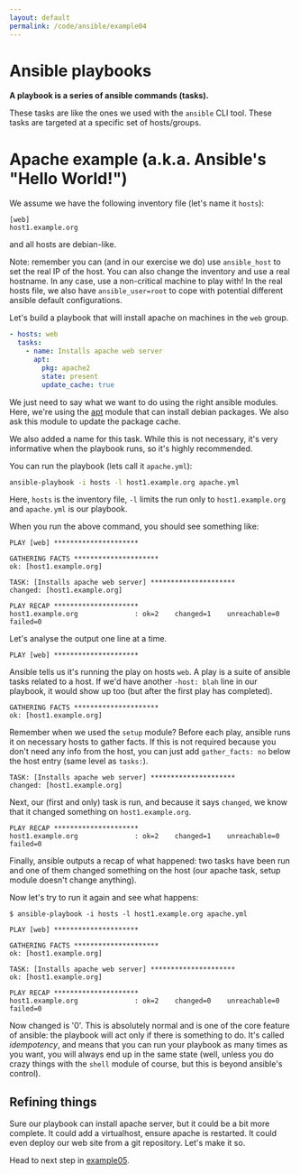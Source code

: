 ```yaml
---
layout: default
permalink: /code/ansible/example04
---
```


# Ansible playbooks

**A playbook is a series of ansible commands (tasks).**

These tasks are like the ones we used with the `ansible` CLI tool.
These tasks are targeted at a specific set of hosts/groups.

# Apache example (a.k.a. Ansible's "Hello World!")

We assume we have the following inventory file (let's name it `hosts`):

```
[web]
host1.example.org
```

and all hosts are debian-like.

Note: remember you can (and in our exercise we do) use `ansible_host` to set the real IP of the host.
You can also change the inventory and use a real hostname.
In any case, use a non-critical machine to play with!
In the real hosts file, we also have `ansible_user=root` to cope with potential different ansible default configurations.

Let's build a playbook that will install apache on machines in the `web` group.

```yaml
- hosts: web
  tasks:
    - name: Installs apache web server
      apt:
        pkg: apache2
        state: present
        update_cache: true
```

We just need to say what we want to do using the right ansible modules.
Here, we're using the [apt](http://docs.ansible.com/apt_module.html) module that can install debian packages.
We also ask this module to update the package cache.

We also added a name for this task.
While this is not necessary, it's very informative when the playbook runs, so it's highly recommended.

You can run the playbook (lets call it `apache.yml`):

```bash
ansible-playbook -i hosts -l host1.example.org apache.yml
```

Here, `hosts` is the inventory file, `-l` limits the run only to `host1.example.org`
and `apache.yml` is our playbook.

When you run the above command, you should see something like:

```
PLAY [web] *********************

GATHERING FACTS *********************
ok: [host1.example.org]

TASK: [Installs apache web server] *********************
changed: [host1.example.org]

PLAY RECAP *********************
host1.example.org              : ok=2    changed=1    unreachable=0    failed=0    
```

Let's analyse the output one line at a time.

```
PLAY [web] *********************
```

Ansible tells us it's running the play on hosts `web`.
A play is a suite of ansible tasks related to a host.
If we'd have another `-host: blah` line in our playbook, it would show up too (but after the first play has completed).

```
GATHERING FACTS *********************
ok: [host1.example.org]
```

Remember when we used the `setup` module?
Before each play, ansible runs it on necessary hosts to gather facts.
If this is not required because you don't need any info from the host, you can just add `gather_facts: no` below the host entry (same level as `tasks:`).

```
TASK: [Installs apache web server] *********************
changed: [host1.example.org]
```

Next, our (first and only) task is run, and because it says `changed`, we know that it changed something on `host1.example.org`.

```
PLAY RECAP *********************
host1.example.org              : ok=2    changed=1    unreachable=0    failed=0
```

Finally, ansible outputs a recap of what happened: two tasks have been run and one of them changed something on the host (our apache task, setup module doesn't change anything).

Now let's try to run it again and see what happens:

```
$ ansible-playbook -i hosts -l host1.example.org apache.yml

PLAY [web] *********************

GATHERING FACTS *********************
ok: [host1.example.org]

TASK: [Installs apache web server] *********************
ok: [host1.example.org]

PLAY RECAP *********************
host1.example.org              : ok=2    changed=0    unreachable=0    failed=0    
```

Now changed is '0'.
This is absolutely normal and is one of the core feature of ansible: the playbook will act only if there is something to do.
It's called _idempotency_, and means that you can run your playbook as many times as you want, you will always end up in the same state (well, unless you do crazy things with the `shell` module of course, but this is beyond ansible's control).

## Refining things

Sure our playbook can install apache server, but it could be a bit more complete.
It could add a virtualhost, ensure apache is restarted.
It could even deploy our web site from a git repository.
Let's make it so.

Head to next step in [example05](../example05).

